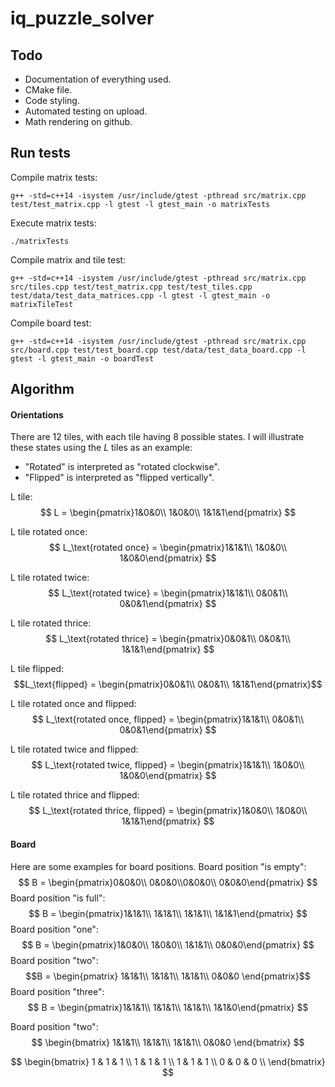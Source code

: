 # iq_puzzle_solver
## Todo
- Documentation of everything used.
- CMake file.
- Code styling.
- Automated testing on upload.
- Math rendering on github.

## Run tests
Compile matrix tests:
```shell
g++ -std=c++14 -isystem /usr/include/gtest -pthread src/matrix.cpp test/test_matrix.cpp -l gtest -l gtest_main -o matrixTests
```
Execute matrix tests:
```shell
./matrixTests
```

Compile matrix and tile test:
```shell
g++ -std=c++14 -isystem /usr/include/gtest -pthread src/matrix.cpp src/tiles.cpp test/test_matrix.cpp test/test_tiles.cpp test/data/test_data_matrices.cpp -l gtest -l gtest_main -o matrixTileTest
```

Compile board test:
```shell
g++ -std=c++14 -isystem /usr/include/gtest -pthread src/matrix.cpp src/board.cpp test/test_board.cpp test/data/test_data_board.cpp -l gtest -l gtest_main -o boardTest
```

## Algorithm
#### Orientations
There are 12 tiles, with each tile having 8 possible states. I will illustrate these states using the $L$ tiles as an example:

- "Rotated" is interpreted as "rotated clockwise".
- "Flipped" is interpreted as "flipped vertically".

L tile:
$$
L = \begin{pmatrix}1&0&0\\
1&0&0\\
1&1&1\end{pmatrix}
$$

L tile rotated once:
$$
L_\text{rotated once} = \begin{pmatrix}1&1&1\\
1&0&0\\
1&0&0\end{pmatrix}
$$

L tile rotated twice:
$$
L_\text{rotated twice} = \begin{pmatrix}1&1&1\\
0&0&1\\
0&0&1\end{pmatrix}
$$

L tile rotated thrice:
$$
L_\text{rotated thrice} = \begin{pmatrix}0&0&1\\
0&0&1\\
1&1&1\end{pmatrix}
$$

L tile flipped:
$$L_\text{flipped} = \begin{pmatrix}0&0&1\\
0&0&1\\
1&1&1\end{pmatrix}$$

L tile rotated once and flipped:
$$
L_\text{rotated once, flipped} = \begin{pmatrix}1&1&1\\
0&0&1\\
0&0&1\end{pmatrix}
$$

L tile rotated twice and flipped:
$$
L_\text{rotated twice, flipped} = \begin{pmatrix}1&1&1\\
1&0&0\\
1&0&0\end{pmatrix}
$$

L tile rotated thrice and flipped:
$$
L_\text{rotated thrice, flipped} = \begin{pmatrix}1&0&0\\
1&0&0\\
1&1&1\end{pmatrix}
$$

#### Board
Here are some examples for board positions.
Board position "is empty":
$$
B = \begin{pmatrix}0&0&0\\
0&0&0\\0&0&0\\
0&0&0\end{pmatrix}
$$
Board position "is full":
$$
B = \begin{pmatrix}1&1&1\\
1&1&1\\
1&1&1\\
1&1&1\end{pmatrix}
$$
Board position "one":
$$
B = \begin{pmatrix}1&0&0\\
1&0&0\\
1&1&1\\
0&0&0\end{pmatrix}
$$
Board position "two":
$$B = \begin{pmatrix}
1&1&1\\
1&1&1\\
1&1&1\\
0&0&0
\end{pmatrix}$$
Board position "three":
$$
B = \begin{pmatrix}1&1&1\\
1&1&1\\
1&1&1\\
1&1&0\end{pmatrix}
$$

Board position "two":
$$ \begin{bmatrix}
1&1&1\\
1&1&1\\
1&1&1\\
0&0&0
\end{bmatrix} $$


$$ \begin{bmatrix} 
   1 & 1 & 1 \\
   1 & 1 & 1 \\
   1 & 1 & 1 \\
   0 & 0 & 0 \\
   \end{bmatrix} $$
